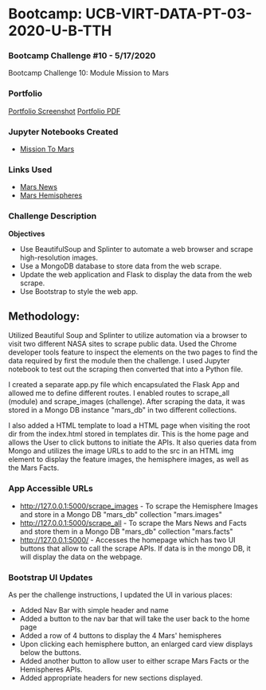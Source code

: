 # Bootcamp: UCB-VIRT-DATA-PT-03-2020-U-B-TTH

### Bootcamp Challenge #10 - 5/17/2020
Bootcamp Challenge 10: Module Mission to Mars

### Portfolio
[Portfolio Screenshot](./assets/challenge/portfolio_ss.png)
[Portfolio PDF](./assets/challenge/portfolio.pdf)

### Jupyter Notebooks Created
- [Mission To Mars](Mission_to_Mars.ipynb)

### Links Used
- [Mars News](https://mars.nasa.gov/news/)
- [Mars Hemispheres](https://astrogeology.usgs.gov/search/results?q=hemisphere+enhanced&k1=target&v1=Mars)

### Challenge Description
**Objectives**
- Use BeautifulSoup and Splinter to automate a web browser and scrape high-resolution images.
- Use a MongoDB database to store data from the web scrape.
- Update the web application and Flask to display the data from the web scrape.
- Use Bootstrap to style the web app.

## Methodology: 
Utilized Beautiful Soup and Splinter to utilize automation via a browser to visit two different NASA sites to scrape public data. Used the Chrome developer tools feature to inspect the elements on the two pages to find the data required by first the module then the challenge. I used Jupyter notebook to test out the scraping then converted that into a Python file. 

I created a separate app.py file which encapsulated the Flask App and allowed me to define different routes. I enabled routes to scrape_all (module) and scrape_images (challenge). After scraping the data, it was stored in a Mongo DB instance "mars_db" in two different collections. 

I also added a HTML template to load a HTML page when visiting the root dir from the index.html stored in templates dir. This is the home page and allows the User to click buttons to initiate the APIs. It also queries data from Mongo and utilizes the image URLs to add to the src in an HTML img element to display the feature images, the hemisphere images, as well as the Mars Facts.

### App Accessible URLs
- http://127.0.0.1:5000/scrape_images - To scrape the Hemisphere Images and store in a Mongo DB "mars_db" collection "mars.images"
- http://127.0.0.1:5000/scrape_all - To scrape the Mars News and Facts and store them in a Mongo DB "mars_db" collection "mars.facts"
- http://127.0.0.1:5000/ - Accesses the homepage which has two UI buttons that allow to call the scrape APIs. If data is in the mongo DB, it will display the data on the webpage.

### Bootstrap UI Updates
As per the challenge instructions, I updated the UI in various places:
- Added Nav Bar with simple header and name
- Added a button to the nav bar that will take the user back to the home page
- Added a row of 4 buttons to display the 4 Mars' hemispheres
- Upon clicking each hemisphere button, an enlarged card view displays below the buttons.
- Added another button to allow user to either scrape Mars Facts or the Hemispheres APIs.
- Added appropriate headers for new sections displayed.
